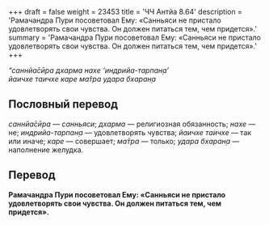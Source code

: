 +++
draft = false
weight = 23453
title = 'ЧЧ Антйа 8.64'
description = 'Рамачандра Пури посоветовал Ему: «Санньяси не пристало удовлетворять свои чувства. Он должен питаться тем, чем придется».'
summary = 'Рамачандра Пури посоветовал Ему: «Санньяси не пристало удовлетворять свои чувства. Он должен питаться тем, чем придется».'
+++

_“саннйа̄сӣра дхарма нахе ‘индрийа-тарпан̣а’  
йаичхе таичхе каре ма̄тра удара бхаран̣а_

## Пословный перевод

_саннйа̄сӣра_ — _санньяси_; _дхарма_ — религиозная обязанность; _нахе_ — не; _индрийа_\-_тарпан̣а_ — удовлетворять чувства; _йаичхе_ _таичхе_ — так или иначе; _каре_ — совершает; _ма̄тра_ — только; _удара_ _бхаран̣а_ — наполнение желудка.

## Перевод

**Рамачандра Пури посоветовал Ему: «Санньяси не пристало удовлетворять свои чувства. Он должен питаться тем, чем придется».**
